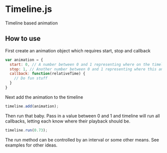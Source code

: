 # Timeline.js

Timeline based animation

## How to use

First create an animation object which requires start, stop and callback

```js
var animation = {
  start: 0, // A number between 0 and 1 representing where on the timeline this animation will start
  stop: 1, // Another number between 0 and 1 representing where this animation will stop
  callback: function(relativeTime) {
  	// Do fun stuff
  }
}
```

Next add the animation to the timeline

```js
timeline.add(animation);
```

Then run that baby. Pass in a value between 0 and 1 and timeline will run all callbacks, letting each know where their playback should be.

```js
timeline.run(0.73);
```

The run method can be controlled by an interval or some other means. See examples for other ideas.
